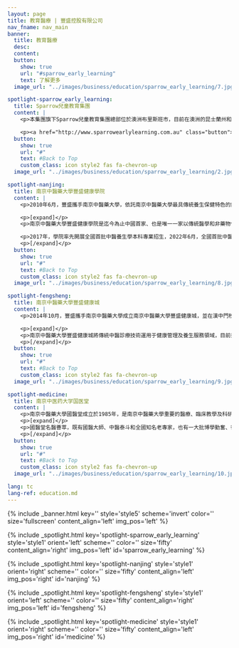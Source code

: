 ```yaml
---
layout: page
title: 教育醫療 | 豐盛控股有限公司
nav_fname: nav_main
banner:
  title: 教育醫療
  desc:
  content:
  button:
    show: true
    url: "#sparrow_early_learning"
    text: 了解更多
  image_url: "../images/business/education/sparrow_early_learning/7.jpg"

spotlight-sparrow_early_learning:
  title: Sparrow兒童教育集團
  content: |
    <p>本集團旗下Sparrow兒童教育集團總部位於澳洲布里斯班市，目前在澳洲的昆士蘭州和維多利亞州管理運營約30個兒童託管中心，為0-6歲兒童提供日間託管及教育服務。Sparrow在澳洲當地擁有良好的聲譽及豐富經驗的管理團隊。</p>

    <p><a href="http://www.sparrowearlylearning.com.au" class="button">前往網站</a></p>
  button:
    show: true
    url: "#"
    text: #Back to Top
    custom_class: icon style2 fas fa-chevron-up
  image_url: "../images/business/education/sparrow_early_learning/2.jpg"

spotlight-nanjing:
  title: 南京中醫藥大學豐盛健康學院
  content: |
    <p>2010年6月，豐盛攜手南京中醫藥大學，依託南京中醫藥大學最具傳統養生保健特色的針灸推拿•養生康復學院，合作成立“南京中醫藥大學豐盛健康學院” ，捐建豐盛健康樓用於學院教學、人才培養、科研與辦公，並在國家衛生部領導的主持下正式掛牌“南京中醫藥大學豐盛健康學院”。 </p>

    <p>[expand]</p>
    <p>南京中醫藥大學豐盛健康學院是迄今為止中國首家、也是唯一一家以傳統醫學和非藥物保健療法為基礎的人才培養、技術研發、項目孵化、產學研一體的特色健康學院。  </p>

    <p>2017年，學院率先開展全國首批中醫養生學本科專業招生，2022年6月，全國首批中醫養生專業本科生正式畢業，成為中國中醫養生保健治未病行業的首批高層次人才“正規軍”。截至目前，學院累計為社會培養了2800名中醫養生專業人才，成為培養一流中醫養生專業人才的校企合作示範基地。 </p>
    <p>[/expand]</p>
  button:
    show: true
    url: "#"
    text: #Back to Top
    custom_class: icon style2 fas fa-chevron-up
  image_url: "../images/business/education/sparrow_early_learning/8.jpg"

spotlight-fengsheng:
  title: 南京中醫藥大學豐盛健康城
  content: |
    <p>2014年10月，豐盛攜手南京中醫藥大學成立南京中醫藥大學豐盛健康城，並在漢中門校區正式開業，打造“中醫治未病”健管體系，創新健康產業發展模式，專案致力於引領大眾健康文化，提供優質健康服務，提高人民群眾健康水準。  </p>

    <p>[expand]</p>
    <p>南京中醫藥大學豐盛健康城將傳統中醫診療技術運用于健康管理及養生服務領域，目前擁有經絡調理、中醫美容、中醫熱療、小兒推拿、視力防控、健康培訓、健康管理、養生餐飲、養生酒店等各類健康養生項目，涵蓋中醫健康服務各領域；擁有國仁堂、國瑞堂、國粹堂等堂館，康養酒店公寓和非遺養生文化餐飲，實現了“醫養”結合的創新模式。 </p>
    <p>[/expand]</p>
  button:
    show: true
    url: "#"
    text: #Back to Top
    custom_class: icon style2 fas fa-chevron-up
  image_url: "../images/business/education/sparrow_early_learning/9.jpg"

spotlight-medicine:
  title: 南京中医药大学国医堂
  content: |
    <p>南京中醫藥大學國醫堂成立於1985年，是南京中醫藥大學重要的醫療、臨床教學及科研基地，同時也是學校弘揚中醫傳統文化、科普健康養生文化的重要視窗。  </p>
    <p>[expand]</p>
    <p>國醫堂名醫薈萃，既有國醫大師、中醫泰斗和全國知名老專家，也有一大批博學勤奮、術業專攻的中青年中醫傳人。“望聞問切凝精神，神聖工巧拯眾生”，由上百名中醫專家組成的專家團隊齊聚國醫堂，守望百姓健康，贏得了國內外廣大患者的讚譽和尊敬。國醫堂開設中醫特色婦科、男科、兒科、皮膚科、耳鼻喉科、針灸推拿科等科室，尤其在中醫腫瘤、疑難雜症、慢性病調理等方面獨有建樹。 </p>
    <p>[/expand]</p>
  button:
    show: true
    url: "#"
    text: #Back to Top
    custom_class: icon style2 fas fa-chevron-up
  image_url: "../images/business/education/sparrow_early_learning/10.jpg"

lang: tc
lang-ref: education.md
---
```


<!-- Welcome Banner -->

{% include _banner.html key='' style='style5' scheme='invert' color='' size='fullscreen' content_align='left' img_pos='left' %}

<!-- Properties -->

{% include _spotlight.html key='spotlight-sparrow_early_learning' style='style1' orient='left' scheme='' color='' size='fifty' content_align='right' img_pos='left' id='sparrow_early_learning' %}

{% include _spotlight.html key='spotlight-nanjing' style='style1' orient='right' scheme='' color='' size='fifty' content_align='left' img_pos='right' id='nanjing' %}

{% include _spotlight.html key='spotlight-fengsheng' style='style1' orient='left' scheme='' color='' size='fifty' content_align='right' img_pos='left' id='fengsheng' %}

{% include _spotlight.html key='spotlight-medicine' style='style1' orient='right' scheme='' color='' size='fifty' content_align='left' img_pos='right' id='medicine' %}

